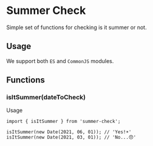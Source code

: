 # Summer Check

Simple set of functions for checking is it summer or not.

## Usage

We support both `ES` and `CommonJS` modules.

## Functions

### isItSummer(dateToCheck)

Usage
```
import { isItSummer } from 'summer-check';

isItSummer(new Date(2021, 06, 01)); // 'Yes!☀️'
isItSummer(new Date(2021, 03, 01)); // 'No...😞'

```



